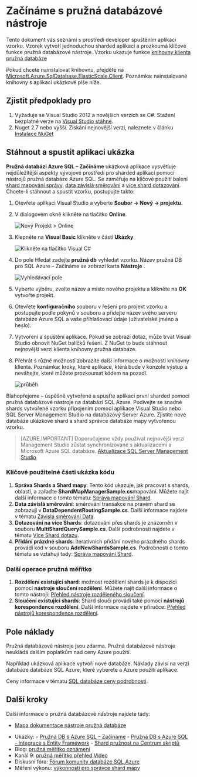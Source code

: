 <properties 
    pageTitle="Začínáme s pružná databázové nástroje" 
    description="Základní vysvětlení funkce nástroje pružná databáze databáze SQL Azure, včetně Snadné spuštění aplikace vzorku." 
    services="sql-database" 
    documentationCenter="" 
    manager="jhubbard" 
    authors="ddove" 
    editor="CarlRabeler"/>

<tags 
    ms.service="sql-database" 
    ms.workload="sql-database" 
    ms.tgt_pltfrm="na" 
    ms.devlang="na" 
    ms.topic="article" 
    ms.date="05/27/2016" 
    ms.author="ddove"/>

# <a name="get-started-with-elastic-database-tools"></a>Začínáme s pružná databázové nástroje

Tento dokument vás seznámí s prostředí developer spuštěním aplikaci vzorku. Vzorek vytvoří jednoduchou sharded aplikaci a prozkoumá klíčové funkce pružná databázové nástroje. Vzorku ukazuje funkce [knihovny klienta pružná databáze](sql-database-elastic-database-client-library.md)

Pokud chcete nainstalovat knihovnu, přejděte na [Microsoft.Azure.SqlDatabase.ElasticScale.Client](https://www.nuget.org/packages/Microsoft.Azure.SqlDatabase.ElasticScale.Client/). Poznámka: nainstalované knihovny s aplikací ukázkové píše níže.

## <a name="prerequisites"></a>Zjistit předpoklady pro

1. Vyžaduje se Visual Studio 2012 a novějších verzích se C#. Stažení bezplatné verze na [Visual Studio stáhne](http://www.visualstudio.com/downloads/download-visual-studio-vs.aspx).
2. Nuget 2.7 nebo vyšší. Získání nejnovější verzi, naleznete v článku [Instalace NuGet](http://docs.nuget.org/docs/start-here/installing-nuget)

## <a name="download-and-run-the-sample-app"></a>Stáhnout a spustit aplikaci ukázka

**Pružná databázi Azure SQL – Začínáme** ukázková aplikace vysvětluje nejdůležitější aspekty vývojové prostředí pro sharded aplikací pomocí nástrojů pružná databáze Azure SQL. Se zaměřuje na klíčové použití balení [shard mapování správy](sql-database-elastic-scale-shard-map-management.md), [data závislá směrování](sql-database-elastic-scale-data-dependent-routing.md) a [více shard dotazování](sql-database-elastic-scale-multishard-querying.md). Chcete-li stáhnout a spustit vzorku, postupujte takto: 

1. Otevřete aplikaci Visual Studio a vyberte **Soubor -> Nový -> projektu**.
2. V dialogovém okně klikněte na tlačítko **Online**.

    ![Nový Projekt > Online][2]
3. Klepněte na **Visual Basic** klikněte v části **Ukázky**.

    ![Klikněte na tlačítko Visual C#][3]
4. Do pole Hledat zadejte **pružná db** vyhledat vzorku. Název pružná DB pro SQL Azure – Začínáme se zobrazí karta **Nástroje** .

    ![Vyhledávací pole][1]
 
5. Vyberte výběru, zvolte název a místo nového projektu a klikněte na **OK** vytvořte projekt.
6. Otevřete **konfiguračního** souboru v řešení pro projekt vzorku a postupujte podle pokynů v souboru a přidejte název svého serveru databáze Azure SQL a vaše přihlašovací údaje (uživatelské jméno a heslo).
7. Vytvoření a spuštění aplikace. Pokud se zobrazí dotaz, může trvat Visual Studio obnovit NuGet balíčků řešení. Z NuGet to bude stáhnout nejnovější verzi klienta knihovny pružná databáze.
8. Přehrát s různé možnosti zobrazíte další informace o možnosti knihovny klienta. Poznámka: kroky, které aplikace, která bude v konzole výstup a neváhejte, které můžete prozkoumat kódem na pozadí.

    ![průběh][4]

Blahopřejeme – úspěšně vytvořené a spusťte aplikaci první sharded pomocí pružná databázové nástroje na databázi SQL Azure. Podívejte se snadné shards vytvořené vzorku připojením pomocí aplikace Visual Studio nebo SQL Server Management Studio na databázový Server Azure. Zjistíte nové databáze ukázkové shard a shard správce databáze mapy vytvořenou vzorku.

> [AZURE.IMPORTANT] Doporučujeme vždy používat nejnovější verzi Management Studio zůstat synchronizované s aktualizacemi a Microsoft Azure SQL databáze. [Aktualizace SQL Server Management Studio](https://msdn.microsoft.com/library/mt238290.aspx).


### <a name="key-pieces-of-the-code-sample"></a>Klíčové použitelné části ukázka kódu

1. **Správa Shards a Shard mapy**: Tento kód ukazuje, jak pracovat s shards, oblastí, a zařaďte **ShardMapManagerSample.cs**mapování. Můžete najít další informace o tomto tématu: [Správa mapování Shard](http://go.microsoft.com/?linkid=9862595).  
2. **Data závislá směrování**: směrování transakce na pravém shard se zobrazují v **DataDependentRoutingSample.cs**. Další informace najdete v tématu [Závislá směrování Data](http://go.microsoft.com/?linkid=9862596). 
3. **Dotazování na více Shards**: dotazování přes shards je znázorněn v souboru **MultiShardQuerySample.cs**. Další podrobnosti najdete v tématu [Více Shard dotazu](http://go.microsoft.com/?linkid=9862597).
4. **Přidání prázdné shards**: iterativních přidání nového prázdného shards provádí kód v souboru **AddNewShardsSample.cs**. Podrobnosti o tomto tématu se vztahují tady: [Správa mapování Shard](http://go.microsoft.com/?linkid=9862595).

### <a name="other-elastic-scale-operations"></a>Další operace pružná měřítko

1. **Rozdělení existující shard**: možnost rozdělení shards je k dispozici pomocí **nástroje sloučení rozdělení**. Můžete najít další informace o tomto nástroji: [Přehled nástroje rozděleného sloučení](sql-database-elastic-scale-overview-split-and-merge.md).
2. **Sloučení existující shards**: Shard sloučí provádí také pomocí **nástrojů korespondence rozdělení**. Další informace najdete v příručce: [Přehled nástrojů korespondence rozdělení](sql-database-elastic-scale-overview-split-and-merge.md).   


## <a name="cost"></a>Pole náklady

Pružná databázové nástroje jsou zdarma. Pružná databázové nástroje neukládá dalším poplatkům nad ceny Azure použití. 

Například ukázková aplikace vytvoří nové databáze. Náklady závisí na verzi databáze databáze SQL Azure, které vyberete a Azure použití aplikace.

Ceny informace v tématu [SQL databáze ceny podrobnosti](https://azure.microsoft.com/pricing/details/sql-database/).

## <a name="next-steps"></a>Další kroky
Další informace o pružná databázové nástroje najdete tady:

* [Mapa dokumentace nástroje pružná databáze](https://azure.microsoft.com/documentation/learning-paths/sql-database-elastic-scale/) 
-    Ukázky: 
    -    [Pružná DB s Azure SQL – Začínáme](http://code.msdn.microsoft.com/Elastic-Scale-with-Azure-a80d8dc6?SRC=VSIDE)
    -    [Pružná DB s Azure SQL - integrace s Entity Framework](http://code.msdn.microsoft.com/Elastic-Scale-with-Azure-bae904ba?SRC=VSIDE)
    -    [Shard pružnost na Centrum skriptů](https://gallery.technet.microsoft.com/scriptcenter/Elastic-Scale-Shard-c9530cbe)
-    Blog: [pružná měřítko oznámení](https://azure.microsoft.com/blog/2014/10/02/introducing-elastic-scale-preview-for-azure-sql-database/)
-    Kanál 9: [pružná měřítko přehled Video](http://channel9.msdn.com/Shows/Data-Exposed/Azure-SQL-Database-Elastic-Scale)
-    Diskusní fóra: [Fórum komunity databáze SQL Azure](http://social.msdn.microsoft.com/forums/azure/home?forum=ssdsgetstarted)
-    Měření výkonu: [výkonnosti pro správce shard mapy](sql-database-elastic-database-client-library.md)


<!--Anchors-->
[The Elastic Scale Sample Application]: #The-Elastic-Scale-Sample-Application
[Download and Run the Sample App]: #Download-and-Run-the-Sample-App
[Cost]: #Cost
[Next steps]: #next-steps

<!--Image references-->
[1]: ./media/sql-database-elastic-scale-get-started/newProject.png
[2]: ./media/sql-database-elastic-scale-get-started/click-online.png
[3]: ./media/sql-database-elastic-scale-get-started/click-CSharp.png
[4]: ./media/sql-database-elastic-scale-get-started/output2.png
 
